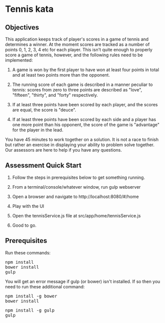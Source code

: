 # Tennis kata

## Objectives

This application keeps track of player's scores in a game of tennis and determines a winner. At the moment scores are
tracked as a number of points 0, 1, 2, 3, 4 etc for each player. This isn't quite enough to properly score a game of
tennis, however, and the following rules need to be implemented:

1. A game is won by the first player to have won at least four points in total and at least two points more than the opponent.

1. The running score of each game is described in a manner peculiar to tennis: scores from zero to three points are described as "love", "fifteen", "thirty", and "forty" respectively.

1. If at least three points have been scored by each player, and the scores are equal, the score is "deuce".

1. If at least three points have been scored by each side and a player has one more point than his opponent, the score of the game is "advantage" for the player in the lead.

You have 45 minutes to work together on a solution. It is not a race to finish but rather an exercise in displaying your ability to problem solve together. Our assessors are here to help if you have any questions.

## Assessment Quick Start

1. Follow the steps in prerequisites below to get something running.

2. From a terminal/console/whatever window, run gulp webserver

3. Open a browser and navigate to http://localhost:8080/#/home

4. Play with the UI

5. Open the tennisService.js file at src/app/home/tennisService.js

6. Good to go.


## Prerequisites

Run these commands:

<pre>
npm install
bower install
gulp
</pre>

You will get an error message if gulp (or bower) isn't installed. If so then you need to run these additional command:

<pre>
npm install -g bower
bower install
</pre>

<pre>
npm install -g gulp
gulp
</pre>
